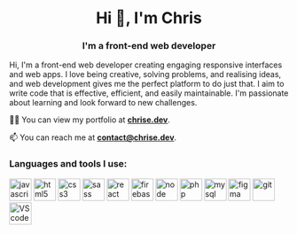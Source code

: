 <h1 align="center">Hi 👋, I'm Chris</h1>
<h3 align="center">I'm a front-end web developer</h3>

Hi, I'm a front-end web developer creating engaging responsive interfaces and web apps. I love being creative, solving
problems, and realising ideas, and web development gives me the perfect platform to do just that. I aim to write code
that is effective, efficient, and easily maintainable. I'm passionate about learning and look forward to new challenges.

👨‍💻 You can view my portfolio at [**chrise.dev**](https://chrise.dev).

📫 You can reach me at [**contact@chrise.dev**](mailto:contact@chrise.dev).

<h3 align="left">Languages and tools I use:</h3>
<p align="left">
    <img src="https://cdn.jsdelivr.net/gh/devicons/devicon/icons/javascript/javascript-original.svg" alt="javascript"
        width="40" height="40" />
    <img src="https://cdn.jsdelivr.net/gh/devicons/devicon/icons/html5/html5-plain-wordmark.svg" alt="html5" width="40"
        height="40" />
    <img src="https://cdn.jsdelivr.net/gh/devicons/devicon/icons/css3/css3-plain-wordmark.svg" alt="css3" width="40"
        height="40" />
    <img src="https://cdn.jsdelivr.net/gh/devicons/devicon/icons/sass/sass-original.svg" alt="sass" width="40"
        height="40" />
    <img src="https://cdn.jsdelivr.net/gh/devicons/devicon/icons/react/react-original-wordmark.svg" alt="react"
        width="40" height="40" />
    <img src="https://cdn.jsdelivr.net/gh/devicons/devicon/icons/firebase/firebase-plain-wordmark.svg" alt="firebase"
        width="40" height="40" />
    <img src="https://cdn.jsdelivr.net/gh/devicons/devicon/icons/nodejs/nodejs-original.svg" alt="node" width="40"
        height="40" />
    <img src="https://cdn.jsdelivr.net/gh/devicons/devicon/icons/php/php-plain.svg" alt="php" width="40" height="40" />
    <img src="https://cdn.jsdelivr.net/gh/devicons/devicon/icons/mysql/mysql-original-wordmark.svg" alt="mysql"
        width="40" height="40" />
    <img src="https://cdn.jsdelivr.net/gh/devicons/devicon/icons/figma/figma-original.svg" alt="figma" width="40"
        height="40" />
    <img src="https://cdn.jsdelivr.net/gh/devicons/devicon/icons/git/git-plain-wordmark.svg" alt="git" width="40"
        height="40" />
    <img src="https://cdn.jsdelivr.net/gh/devicons/devicon/icons/vscode/vscode-original.svg" alt="VS code" width="40"
        height="40" />
</p>